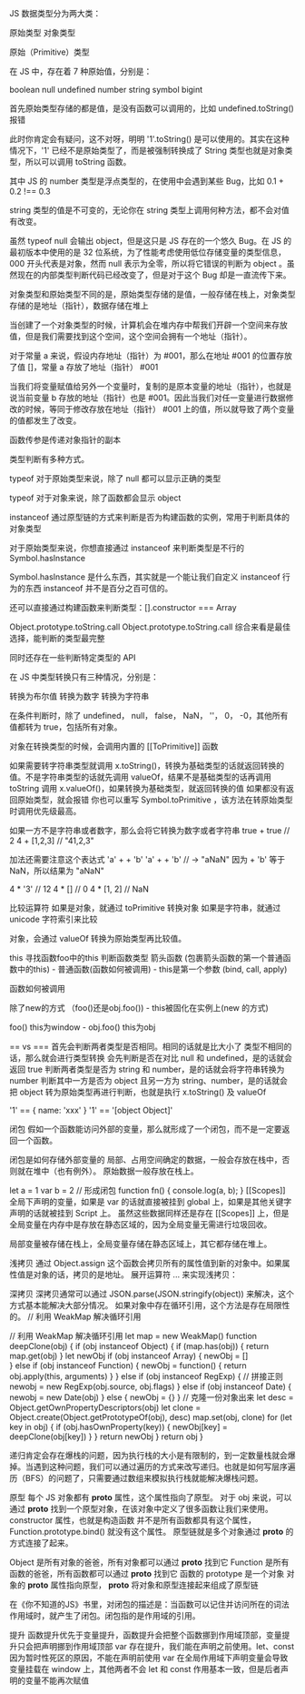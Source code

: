 
JS 数据类型分为两大类：

原始类型
对象类型

原始（Primitive）类型

在 JS 中，存在着 7 种原始值，分别是：

boolean
null
undefined
number
string
symbol
bigint

首先原始类型存储的都是值，是没有函数可以调用的，比如 undefined.toString() 报错

此时你肯定会有疑问，这不对呀，明明 '1'.toString() 是可以使用的。其实在这种情况下，'1' 已经不是原始类型了，而是被强制转换成了 String 类型也就是对象类型，所以可以调用 toString 函数。

其中 JS 的 number 类型是浮点类型的，在使用中会遇到某些 Bug，比如 0.1 + 0.2 !== 0.3

string 类型的值是不可变的，无论你在 string 类型上调用何种方法，都不会对值有改变。

虽然 typeof null 会输出 object，但是这只是 JS 存在的一个悠久 Bug。在 JS 的最初版本中使用的是 32 位系统，为了性能考虑使用低位存储变量的类型信息，000 开头代表是对象，然而 null 表示为全零，所以将它错误的判断为 object 。虽然现在的内部类型判断代码已经改变了，但是对于这个 Bug 却是一直流传下来。

对象类型和原始类型不同的是，原始类型存储的是值，一般存储在栈上，对象类型存储的是地址（指针），数据存储在堆上

当创建了一个对象类型的时候，计算机会在堆内存中帮我们开辟一个空间来存放值，但是我们需要找到这个空间，这个空间会拥有一个地址（指针）。

对于常量 a 来说，假设内存地址（指针）为 #001，那么在地址 #001 的位置存放了值 []，常量 a 存放了地址（指针） #001

当我们将变量赋值给另外一个变量时，复制的是原本变量的地址（指针），也就是说当前变量 b 存放的地址（指针）也是 #001。因此当我们对任一变量进行数据修改的时候，等同于修改存放在地址（指针） #001 上的值，所以就导致了两个变量的值都发生了改变。

函数传参是传递对象指针的副本

类型判断有多种方式。

typeof 对于原始类型来说，除了 null 都可以显示正确的类型

typeof 对于对象来说，除了函数都会显示 object

instanceof 通过原型链的方式来判断是否为构建函数的实例，常用于判断具体的对象类型

对于原始类型来说，你想直接通过 instanceof 来判断类型是不行的
Symbol.hasInstance

Symbol.hasInstance 是什么东西，其实就是一个能让我们自定义 instanceof 行为的东西  instanceof 并不是百分之百可信的。

还可以直接通过构建函数来判断类型：[].constructor === Array

Object.prototype.toString.call
Object.prototype.toString.call 综合来看是最佳选择，能判断的类型最完整

同时还存在一些判断特定类型的 API

在 JS 中类型转换只有三种情况，分别是：

转换为布尔值
转换为数字
转换为字符串

在条件判断时，除了 undefined， null， false， NaN， ''， 0， -0，其他所有值都转为 true，包括所有对象。

对象在转换类型的时候，会调用内置的 [[ToPrimitive]] 函数

如果需要转字符串类型就调用 x.toString()，转换为基础类型的话就返回转换的值。不是字符串类型的话就先调用 valueOf，结果不是基础类型的话再调用 toString
调用 x.valueOf()，如果转换为基础类型，就返回转换的值
如果都没有返回原始类型，就会报错
你也可以重写 Symbol.toPrimitive ，该方法在转原始类型时调用优先级最高。

如果一方不是字符串或者数字，那么会将它转换为数字或者字符串
true + true // 2
4 + [1,2,3] // "41,2,3"

加法还需要注意这个表达式 'a' + + 'b'
'a' + + 'b' // -> "aNaN"
因为 + 'b' 等于 NaN，所以结果为 "aNaN"

4 * '3' // 12
4 * [] // 0
4 * [1, 2] // NaN

比较运算符
如果是对象，就通过 toPrimitive 转换对象
如果是字符串，就通过 unicode 字符索引来比较

对象，会通过 valueOf 转换为原始类型再比较值。

this
寻找函数foo中的this
判断函数类型
箭头函数 (包裹箭头函数的第一个普通函数中的this) - 普通函数(函数如何被调用) - this是第一个参数 (bind, call, apply)

函数如何被调用

除了new的方式 （foo()还是obj.foo()) - this被固化在实例上(new 的方式)

foo() this为window - obj.foo() this为obj

== vs ===
首先会判断两者类型是否相同。相同的话就是比大小了
类型不相同的话，那么就会进行类型转换
会先判断是否在对比 null 和 undefined，是的话就会返回 true
判断两者类型是否为 string 和 number，是的话就会将字符串转换为 number
判断其中一方是否为 object 且另一方为 string、number，是的话就会把 object 转为原始类型再进行判断，也就是执行 x.toString() 及 valueOf

'1' == { name: 'xxx' }
'1' == '[object Object]'

闭包
假如一个函数能访问外部的变量，那么就形成了一个闭包，而不是一定要返回一个函数。

闭包是如何存储外部变量的
局部、占用空间确定的数据，一般会存放在栈中，否则就在堆中（也有例外）。
原始数据一般存放在栈上。

let a = 1
var b = 2
// 形成闭包
function fn() {
  console.log(a, b);
}
[[Scopes]]
全局下声明的变量，如果是 var 的话就直接被挂到 global 上，如果是其他关键字声明的话就被挂到 Script 上。
虽然这些数据同样还是存在 [[Scopes]] 上，但是全局变量在内存中是存放在静态区域的，因为全局变量无需进行垃圾回收。

局部变量被存储在栈上，全局变量存储在静态区域上，其它都存储在堆上。

浅拷贝
通过 Object.assign
这个函数会拷贝所有的属性值到新的对象中。如果属性值是对象的话，拷贝的是地址。
展开运算符 ... 来实现浅拷贝：

深拷贝
深拷贝通常可以通过 JSON.parse(JSON.stringify(object)) 来解决，这个方式基本能解决大部分情况。
如果对象中存在循环引用，这个方法是存在局限性的。
// 利用 WeakMap 解决循环引用

// 利用 WeakMap 解决循环引用
let map = new WeakMap()
function deepClone(obj) {
  if (obj instanceof Object) {
    if (map.has(obj)) {
      return map.get(obj)
    }
    let newObj
    if (obj instanceof Array) {
      newObj = []     
    } else if (obj instanceof Function) {
      newObj = function() {
        return obj.apply(this, arguments)
      }
    } else if (obj instanceof RegExp) {
      // 拼接正则
      newobj = new RegExp(obj.source, obj.flags)
    } else if (obj instanceof Date) {
      newobj = new Date(obj)
    } else {
      newObj = {}
    }
    // 克隆一份对象出来
    let desc = Object.getOwnPropertyDescriptors(obj)
    let clone = Object.create(Object.getPrototypeOf(obj), desc)
    map.set(obj, clone)
    for (let key in obj) {
      if (obj.hasOwnProperty(key)) {
        newObj[key] = deepClone(obj[key])
      }
    }
    return newObj
  }
  return obj
}

递归肯定会存在爆栈的问题，因为执行栈的大小是有限制的，到一定数量栈就会爆掉。当遇到这种问题，我们可以通过遍历的方式来改写递归。也就是如何写层序遍历（BFS）的问题了，只需要通过数组来模拟执行栈就能解决爆栈问题。

原型
每个 JS 对象都有 __proto__ 属性，这个属性指向了原型。
对于 obj 来说，可以通过 __proto__ 找到一个原型对象，在该对象中定义了很多函数让我们来使用。
constructor 属性，也就是构造函数
并不是所有函数都具有这个属性，Function.prototype.bind() 就没有这个属性。
原型链就是多个对象通过 __proto__ 的方式连接了起来。

Object 是所有对象的爸爸，所有对象都可以通过 __proto__ 找到它
Function 是所有函数的爸爸，所有函数都可以通过 __proto__ 找到它
函数的 prototype 是一个对象
对象的 __proto__ 属性指向原型， __proto__ 将对象和原型连接起来组成了原型链

在《你不知道的JS》书里，对闭包的描述是：当函数可以记住并访问所在的词法作用域时，就产生了闭包。闭包指的是作用域的引用。

提升
函数提升优先于变量提升，函数提升会把整个函数挪到作用域顶部，变量提升只会把声明挪到作用域顶部
var 存在提升，我们能在声明之前使用。let、const 因为暂时性死区的原因，不能在声明前使用
var 在全局作用域下声明变量会导致变量挂载在 window 上，其他两者不会
let 和 const 作用基本一致，但是后者声明的变量不能再次赋值























